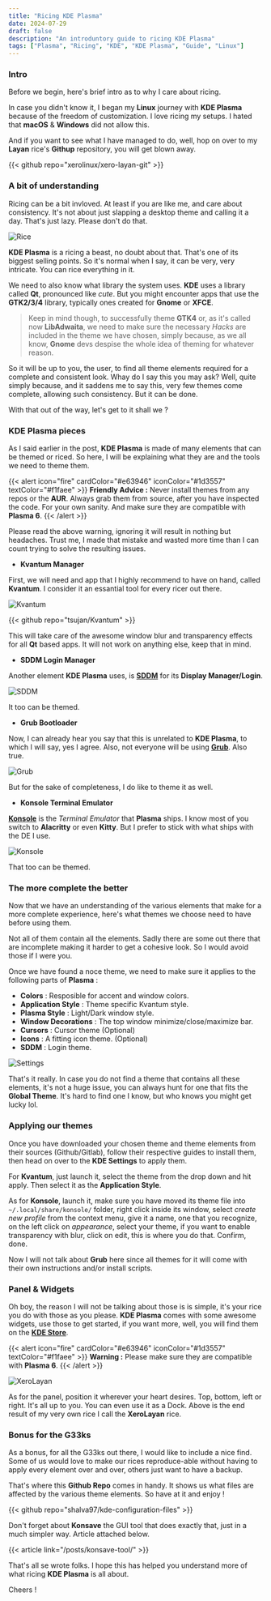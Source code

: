```yaml
---
title: "Ricing KDE Plasma"
date: 2024-07-29
draft: false
description: "An introduntory guide to ricing KDE Plasma"
tags: ["Plasma", "Ricing", "KDE", "KDE Plasma", "Guide", "Linux"]
---
```

### Intro

Before we begin, here's brief intro as to why I care about ricing.

In case you didn't know it, I began my **Linux** journey with **KDE Plasma** because of the freedom of customization. I love ricing my setups. I hated that **macOS** & **Windows** did not allow this.

And if you want to see what I have managed to do, well, hop on over to my **Layan** rice's **Githup** repository, you will get blown away.

{{< github repo="xerolinux/xero-layan-git" >}}

### A bit of understanding

Ricing can be a bit invloved. At least if you are like me, and care about consistency. It's not about just slapping a desktop theme and calling it a day. That's just lazy. Please don't do that.

![Rice](https://i.imgur.com/irOECxY.jpeg)

**KDE Plasma** is a ricing a beast, no doubt about that. That's one of its biggest selling points. So it's normal when I say, it can be very, very intricate. You can rice everything in it.

We need to also know what library the system uses. **KDE** uses a library called **Qt**, pronounced like *cute*. But you might encounter apps that use the **GTK2/3/4** library, typically ones created for **Gnome** or **XFCE**.

> Keep in mind though, to successfully theme **GTK4** or, as it's called now **LibAdwaita**, we need to make sure the necessary *Hacks* are included in the theme we have chosen, simply because, as we all know, **Gnome** devs despise the whole idea of theming for whatever reason.

So it will be up to you, the user, to find all theme elements required for a complete and consistent look. Whay do I say this you may ask? Well, quite simply because, and it saddens me to say this, very few themes come complete, allowing such consistency. But it can be done.

With that out of the way, let's get to it shall we ?

### KDE Plasma pieces

As I said earlier in the post, **KDE Plasma** is made of many elements that can be themed or riced. So here, I will be explaining what they are and the tools we need to theme them.

{{< alert icon="fire" cardColor="#e63946" iconColor="#1d3557" textColor="#f1faee" >}}
**Friendly Advice :** Never install themes from any repos or the **AUR**. Always grab them from source, after you have inspected the code. For your own sanity. And make sure they are compatible with **Plasma 6**.
{{< /alert >}}

Please read the above warning, ignoring it will result in nothing but headaches. Trust me, I made that mistake and wasted more time than I can count trying to solve the resulting issues.

- **Kvantum Manager**

First, we will need and app that I highly recommend to have on hand, called **Kvantum**. I consider it an essantial tool for every ricer out there.

![Kvantum](https://i.imgur.com/DNfv0aG.png)

{{< github repo="tsujan/Kvantum" >}}

This will take care of the awesome window blur and transparency effects for all **Qt** based apps. It will not work on anything else, keep that in mind.

- **SDDM Login Manager**

Another element **KDE Plasma** uses, is [**SDDM**](https://wiki.archlinux.org/title/SDDM) for its **Display Manager/Login**.

![SDDM](https://i.imgur.com/hLBbJvF.jpeg)

It too can be themed.

- **Grub Bootloader**

Now, I can already hear you say that this is unrelated to **KDE Plasma**, to which I will say, yes I agree. Also, not everyone will be using [**Grub**](https://wiki.archlinux.org/title/GRUB). Also true.

![Grub](https://i.imgur.com/tyoOZV1.png)

But for the sake of completeness, I do like to theme it as well.

- **Konsole Terminal Emulator**

[**Konsole**](https://konsole.kde.org/) is the *Terminal Emulator* that **Plasma** ships. I know most of you switch to **Alacritty** or even **Kitty**. But I prefer to stick with what ships with the DE I use.

![Konsole](https://i.imgur.com/pXDM5ZM.png)

That too can be themed.

### The more complete the better

Now that we have an understanding of the various elements that make for a more complete experience, here's what themes we choose need to have before using them.

Not all of them contain all the elements. Sadly there are some out there that are incomplete making it harder to get a cohesive look. So I would avoid those if I were you.

Once we have found a noce theme, we need to make sure it applies to the following parts of **Plasma** :

- **Colors** : Resposible for accent and window colors.
- **Application Style** : Theme specific Kvantum style.
- **Plasma Style** : Light/Dark window style.
- **Window Decorations** : The top window minimize/close/maximize bar.
- **Cursors** : Cursor theme (Optional)
- **Icons** : A fitting icon theme. (Optional)
- **SDDM** : Login theme.

![Settings](https://i.imgur.com/ggNKZYO.png)

That's it really. In case you do not find a theme that contains all these elements, it's not a huge issue, you can always hunt for one that fits the **Global Theme**. It's hard to find one I know, but who knows you might get lucky lol.

### Applying our themes

Once you have downloaded your chosen theme and theme elements from their sources (Github/Gitlab), follow their respective guides to install them, then head on over to the **KDE Settings** to apply them.

For **Kvantum**, just launch it, select the theme from the drop down and hit apply. Then select it as the **Application Style**.

As for **Konsole**, launch it, make sure you have moved its theme file into `~/.local/share/konsole/` folder, right click inside its window, select *create new profile* from the context menu, give it a name, one that you recognize, on the left click on *appearance*, select your theme, if you want to enable transparency with blur, click on edit, this is where you do that. Confirm, done.

Now I will not talk about **Grub** here since all themes for it will come with their own instructions and/or install scripts.

### Panel & Widgets

Oh boy, the reason I will not be talking about those is is simple, it's your rice you do with those as you please. **KDE Plasma** comes with some awesome widgets, use those to get started, if you want more, well, you will find them on the [**KDE Store**](https://store.kde.org).

{{< alert icon="fire" cardColor="#e63946" iconColor="#1d3557" textColor="#f1faee" >}}
**Warning :** Please make sure they are compatible with **Plasma 6**.
{{< /alert >}}

![XeroLayan](https://i.imgur.com/VA2tycb.jpeg)

As for the panel, position it wherever your heart desires. Top, bottom, left or right. It's all up to you. You can even use it as a Dock. Above is the end result of my very own rice I call the **XeroLayan** rice.

### Bonus for the G33ks

As a bonus, for all the G33ks out there, I would like to include a nice find. Some of us would love to make our rices reproduce-able without having to apply every element over and over, others just want to have a backup.

That's where this **Github Repo** comes in handy. It shows us what files are affected by the various theme elements. So have at it and enjoy !

{{< github repo="shalva97/kde-configuration-files" >}}

Don't forget about **Konsave** the GUI tool that does exactly that, just in a much simpler way. Article attached below.

{{< article link="/posts/konsave-tool/" >}}

That's all se wrote folks. I hope this has helped you understand more of what ricing **KDE Plasma** is all about.

Cheers !
